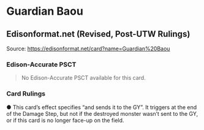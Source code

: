 # Guardian Baou

## Edisonformat.net (Revised, Post-UTW Rulings)

Source: https://edisonformat.net/card?name=Guardian%20Baou

### Edison-Accurate PSCT

> No Edison-Accurate PSCT available for this card.

### Card Rulings

● This card’s effect specifies “and sends it to the GY”. It triggers at the end of the Damage Step, but not if the destroyed monster wasn’t sent to the GY, or if this card is no longer face-up on the field.
            